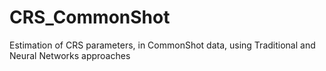 # CRS_CommonShot
Estimation of CRS parameters, in  CommonShot data, using Traditional and Neural Networks approaches
